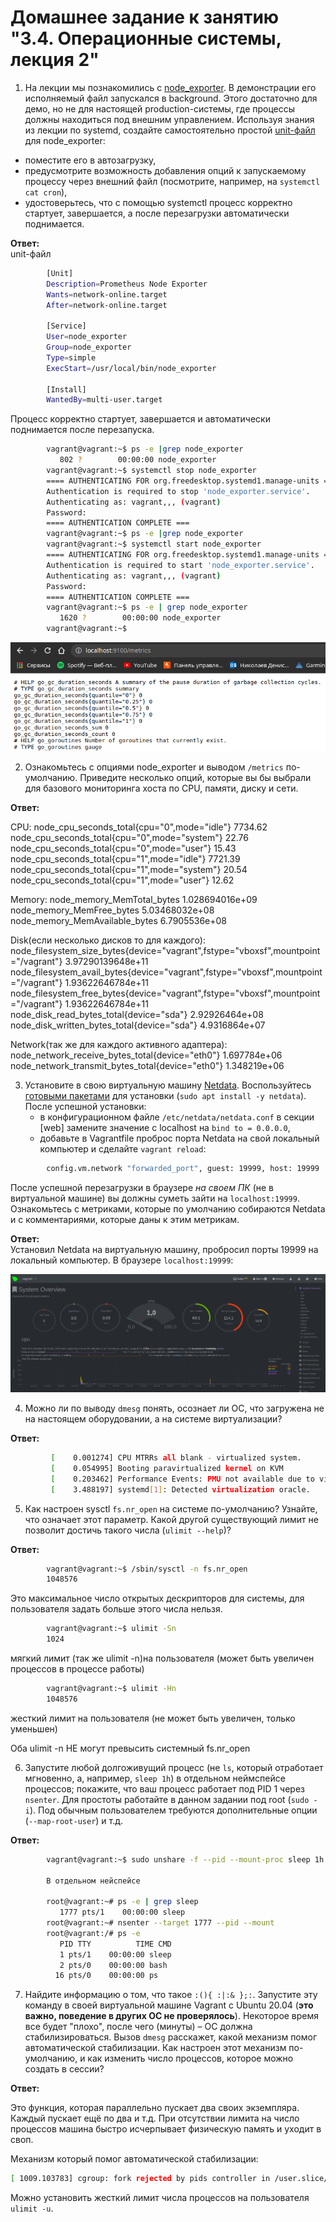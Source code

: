 # Домашнее задание к занятию "3.4. Операционные системы, лекция 2"

1. На лекции мы познакомились с [node_exporter](https://github.com/prometheus/node_exporter/releases). В демонстрации его исполняемый файл запускался в background. Этого достаточно для демо, но не для настоящей production-системы, где процессы должны находиться под внешним управлением. Используя знания из лекции по systemd, создайте самостоятельно простой [unit-файл](https://www.freedesktop.org/software/systemd/man/systemd.service.html) для node_exporter: 

* поместите его в автозагрузку,
* предусмотрите возможность добавления опций к запускаемому процессу через внешний файл (посмотрите, например, на `systemctl cat cron`),
* удостоверьтесь, что с помощью systemctl процесс корректно стартует, завершается, а после перезагрузки автоматически поднимается. 

**Ответ:**  
unit-файл
```bash
        [Unit]
        Description=Prometheus Node Exporter
        Wants=network-online.target
        After=network-online.target

        [Service]
        User=node_exporter
        Group=node_exporter
        Type=simple
        ExecStart=/usr/local/bin/node_exporter

        [Install]
        WantedBy=multi-user.target 
```
Процесс корректно стартует, завершается и автоматически поднимается после перезапуска. 

```bash
        vagrant@vagrant:~$ ps -e |grep node_exporter 
           802 ?        00:00:00 node_exporter
        vagrant@vagrant:~$ systemctl stop node_exporter
        ==== AUTHENTICATING FOR org.freedesktop.systemd1.manage-units ===
        Authentication is required to stop 'node_exporter.service'.
        Authenticating as: vagrant,,, (vagrant)
        Password: 
        ==== AUTHENTICATION COMPLETE ===
        vagrant@vagrant:~$ ps -e |grep node_exporter
        vagrant@vagrant:~$ systemctl start node_exporter
        ==== AUTHENTICATING FOR org.freedesktop.systemd1.manage-units ===
        Authentication is required to start 'node_exporter.service'.
        Authenticating as: vagrant,,, (vagrant)
        Password: 
        ==== AUTHENTICATION COMPLETE ===
        vagrant@vagrant:~$ ps -e | grep node_exporter
           1620 ?        00:00:00 node_exporter
        vagrant@vagrant:~$ 
```
![Node_exporter](img/node_exporter.png) 


2. Ознакомьтесь с опциями node_exporter и выводом `/metrics` по-умолчанию. Приведите несколько опций, которые вы бы выбрали для базового мониторинга хоста по CPU, памяти, диску и сети. 

**Ответ:** 

CPU:
    node_cpu_seconds_total{cpu="0",mode="idle"} 7734.62
    node_cpu_seconds_total{cpu="0",mode="system"} 22.76
    node_cpu_seconds_total{cpu="0",mode="user"} 15.43
    node_cpu_seconds_total{cpu="1",mode="idle"} 7721.39
    node_cpu_seconds_total{cpu="1",mode="system"} 20.54
    node_cpu_seconds_total{cpu="1",mode="user"} 12.62
    
Memory:
    node_memory_MemTotal_bytes 1.028694016e+09
    node_memory_MemFree_bytes 5.03468032e+08
    node_memory_MemAvailable_bytes 6.7905536e+08
    
Disk(если несколько дисков то для каждого):
    node_filesystem_size_bytes{device="vagrant",fstype="vboxsf",mountpoint="/vagrant"} 3.97290139648e+11 
    node_filesystem_avail_bytes{device="vagrant",fstype="vboxsf",mountpoint="/vagrant"} 1.93622646784e+11 
    node_filesystem_free_bytes{device="vagrant",fstype="vboxsf",mountpoint="/vagrant"} 1.93622646784e+11
    node_disk_read_bytes_total{device="sda"} 2.92926464e+08
    node_disk_written_bytes_total{device="sda"} 4.9316864e+07
    
Network(так же для каждого активного адаптера):
    node_network_receive_bytes_total{device="eth0"} 1.697784e+06
    node_network_transmit_bytes_total{device="eth0"} 1.348219e+06  


3. Установите в свою виртуальную машину [Netdata](https://github.com/netdata/netdata). Воспользуйтесь [готовыми пакетами](https://packagecloud.io/netdata/netdata/install) для установки (`sudo apt install -y netdata`). После успешной установки:
    * в конфигурационном файле `/etc/netdata/netdata.conf` в секции [web] замените значение с localhost на `bind to = 0.0.0.0`,
    * добавьте в Vagrantfile проброс порта Netdata на свой локальный компьютер и сделайте `vagrant reload`:

```bash
        config.vm.network "forwarded_port", guest: 19999, host: 19999 
``` 

После успешной перезагрузки в браузере *на своем ПК* (не в виртуальной машине) вы должны суметь зайти на `localhost:19999`. Ознакомьтесь с метриками, которые по умолчанию собираются Netdata и с комментариями, которые даны к этим метрикам. 

**Ответ:**  
        Установил Netdata на виртуальную машину, пробросил порты 19999 на локальный компьютер. В браузере `localhost:19999`: 

![Netdata](img/Netdata.png) 


4. Можно ли по выводу `dmesg` понять, осознает ли ОС, что загружена не на настоящем оборудовании, а на системе виртуализации? 

**Ответ:**  
```bash
         [    0.001274] CPU MTRRs all blank - virtualized system.  
         [    0.054995] Booting paravirtualized kernel on KVM  
         [    0.203462] Performance Events: PMU not available due to virtualization, using software events only.  
         [    3.488197] systemd[1]: Detected virtualization oracle.  
``` 


5. Как настроен sysctl `fs.nr_open` на системе по-умолчанию? Узнайте, что означает этот параметр. Какой другой существующий лимит не позволит достичь такого числа (`ulimit --help`)? 

**Ответ:** 

```bash
        vagrant@vagrant:~$ /sbin/sysctl -n fs.nr_open
        1048576
``` 

Это максимальное число открытых дескрипторов для системы, для пользователя задать больше этого числа нельзя. 

```bash
        vagrant@vagrant:~$ ulimit -Sn
        1024
``` 

мягкий лимит (так же ulimit -n)на пользователя (может быть увеличен процессов в процессе работы) 

```bash
        vagrant@vagrant:~$ ulimit -Hn
        1048576
``` 

жесткий лимит на пользователя (не может быть увеличен, только уменьшен) 

Оба ulimit -n НЕ могут превысить системный fs.nr_open 


6. Запустите любой долгоживущий процесс (не `ls`, который отработает мгновенно, а, например, `sleep 1h`) в отдельном неймспейсе процессов; покажите, что ваш процесс работает под PID 1 через `nsenter`. Для простоты работайте в данном задании под root (`sudo -i`). Под обычным пользователем требуются дополнительные опции (`--map-root-user`) и т.д.

**Ответ:**

```bash
        vagrant@vagrant:~$ sudo unshare -f --pid --mount-proc sleep 1h && pidof sleep
        
        В отдельном нейспейсе
        
        root@vagrant:~# ps -e | grep sleep
           1777 pts/1    00:00:00 sleep
        root@vagrant:~# nsenter --target 1777 --pid --mount
        root@vagrant:/# ps -e
           PID TTY          TIME CMD
           1 pts/1    00:00:00 sleep
           2 pts/0    00:00:00 bash
          16 pts/0    00:00:00 ps
``` 

7. Найдите информацию о том, что такое `:(){ :|:& };:`. Запустите эту команду в своей виртуальной машине Vagrant с Ubuntu 20.04 (**это важно, поведение в других ОС не проверялось**). Некоторое время все будет "плохо", после чего (минуты) – ОС должна стабилизироваться. Вызов `dmesg` расскажет, какой механизм помог автоматической стабилизации. Как настроен этот механизм по-умолчанию, и как изменить число процессов, которое можно создать в сессии?

**Ответ:** 

Это функция, которая параллельно пускает два своих экземпляра. Каждый пускает ещё по два и т.д. 
При отсутствии лимита на число процессов машина быстро исчерпывает физическую память и уходит в своп.

Механизм который помог автоматической стабилизации:
```bash
[ 1009.103783] cgroup: fork rejected by pids controller in /user.slice/user-1000.slice/session-3.scope
``` 
Можно установить жесткий лимит числа процессов на пользователя `ulimit -u`.
